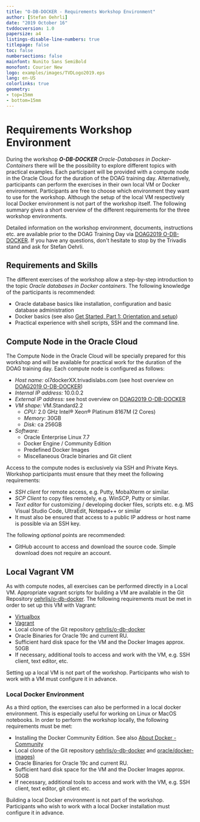```yaml
---
title: "O-DB-DOCKER - Requirements Workshop Environment"
author: [Stefan Oehrli]
date: "2019 October 16"
tvddocversion: 1.0
papersize: a4 
listings-disable-line-numbers: true
titlepage: false
toc: false
numbersections: false
mainfont: Nunito Sans SemiBold
monofont: Courier New
logo: examples/images/TVDLogo2019.eps
lang: en-US
colorlinks: true
geometry:
- top=15mm
- bottom=15mm
---
```


# Requirements Workshop Environment

During the workshop ***O-DB-DOCKER*** *Oracle-Databases in Docker-Containers* there will be the possibility to explore different topics with practical examples. Each participant will be provided with a compute node in the Oracle Cloud for the duration of the DOAG training day. Alternatively, participants can perform the exercises in their own local VM or Docker environment. Participants are free to choose which environment they want to use for the workshop. Although the setup of the local VM respectively local Docker environment is not part of the workshop itself. The following summary gives a short overview of the different requirements for the three workshop environments.

Detailed information on the workshop environment, documents, instructions etc. are available prior to the DOAG Training Day via [DOAG2019 O-DB-DOCKER](https://url.oradba.ch/DOAG2019_O-DB-DOCKER). If you have any questions, don't hesitate to stop by the Trivadis stand and ask for Stefan Oehrli.

## Requirements and Skills

The different exercises of the workshop allow a step-by-step introduction to the topic *Oracle databases in Docker containers*. The following knowledge of the participants is recommended:

* Oracle database basics like installation, configuration and basic database administration
* Docker basics (see also [Get Started, Part 1: Orientation and setup](https://docs.docker.com/get-started/))
* Practical experience with shell scripts, SSH and the command line.

## Compute Node in the Oracle Cloud

The Compute Node in the Oracle Cloud will be specially prepared for this workshop and will be available for practical work for the duration of the DOAG training day. Each compute node is configured as follows:

* *Host name:* ol7dockerXX.trivadislabs.com (see host overview on [DOAG2019 O-DB-DOCKER](https://url.oradba.ch/DOAG2019_O-DB-DOCKER))
* *Internal IP address:* 10.0.0.2
* *External IP address:* see host overview on [DOAG2019 O-DB-DOCKER](https://url.oradba.ch/DOAG2019_O-DB-DOCKER)
* *VM shape:* VM.Standard2.2
    * *CPU:* 2.0 GHz Intel® Xeon® Platinum 8167M (2 Cores)
    * *Memory:* 30GB
    * *Disk:* ca 256GB
* *Software:* 
  * Oracle Enterprise Linux 7.7
  * Docker Engine / Community Edition
  * Predefined Docker Images
  * Miscellaneous Oracle binaries and Git client

Access to the compute nodes is exclusively via SSH and Private Keys. Workshop participants must ensure that they meet the following requirements:

* *SSH client* for remote access, e.g. Putty, MobaXterm or similar.
* *SCP Client* to copy files remotely, e.g. WinSCP, Putty or similar.
* *Text editor* for customizing / developing docker files, scripts etc. e.g. MS Visual Studio Code, UltraEdit, Notepad++ or similar
* It must also be ensured that access to a public IP address or host name is possible via an SSH key.

The following *optional* points are recommended:

* GitHub account to access and download the source code. Simple download does not require an account.

## Local Vagrant VM

As with compute nodes, all exercises can be performed directly in a Local VM. Appropriate vagrant scripts for building a VM are available in the Git Repository [oehrlis/o-db-docker](https://github.com/oehrlis/o-db-docker). The following requirements must be met in order to set up this VM with Vagrant:

* [Virtualbox](https://www.virtualbox.org/wiki/Downloads)
* [Vagrant](https://www.vagrantup.com)
* Local clone of the Git repository [oehrlis/o-db-docker](https://github.com/oehrlis/o-db-docker)
* Oracle Binaries for Oracle 19c and current RU.
* Sufficient hard disk space for the VM and the Docker Images approx. 50GB
* If necessary, additional tools to access and work with the VM, e.g. SSH client, text editor, etc.

Setting up a local VM is not part of the workshop. Participants who wish to work with a VM must configure it in advance.

### Local Docker Environment

As a third option, the exercises can also be performed in a local docker environment. This is especially useful for working on Linux or MacOS notebooks. In order to perform the workshop locally, the following requirements must be met:

* Installing the Docker Community Edition. See also [About Docker - Community](https://docs.docker.com/install/)
* Local clone of the Git repository [oehrlis/o-db-docker](https://github.com/oehrlis/o-db-docker)
and [oracle/docker-images)](https://github.com/oracle/docker-images)
* Oracle Binaries for Oracle 19c and current RU.
* Sufficient hard disk space for the VM and the Docker Images approx. 50GB
* If necessary, additional tools to access and work with the VM, e.g. SSH client, text editor, git client etc.

Building a local Docker environment is not part of the workshop. Participants who wish to work with a local Docker installation must configure it in advance.
